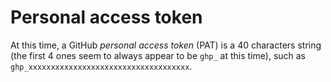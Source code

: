 # Personal access token

At this time, a GitHub _personal access token_ (PAT) is a 40 characters string (the first 4 ones seem to always appear to be `ghp_` at this time), such as `ghp_xxxxxxxxxxxxxxxxxxxxxxxxxxxxxxxxxxxx`.
